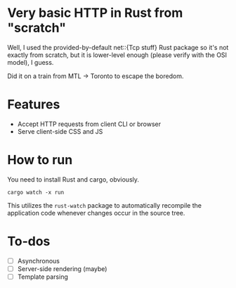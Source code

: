 # Very basic HTTP in Rust from "scratch"

Well, I used the provided-by-default net::{Tcp stuff} Rust package so it's not exactly from scratch, but it is lower-level enough (please verify with the OSI model), I guess.

Did it on a train from MTL -> Toronto to escape the boredom.

# Features

- Accept HTTP requests from client CLI or browser
- Serve client-side CSS and JS

# How to run

You need to install Rust and cargo, obviously.

```
cargo watch -x run
```

This utilizes the `rust-watch` package to automatically recompile the application code whenever changes occur in the source tree.

# To-dos

- [ ] Asynchronous
- [ ] Server-side rendering (maybe)
- [ ] Template parsing
